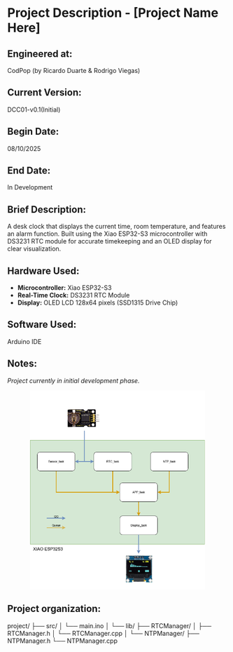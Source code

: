 # Project Description - [Project Name Here]

## Engineered at: 
CodPop (by Ricardo Duarte & Rodrigo Viegas)

## Current Version: 
DCC01-v0.1(Initial)

## Begin Date:
08/10/2025

## End Date:
In Development

## Brief Description:
A desk clock that displays the current time, room temperature, and features an alarm function. 
Built using the Xiao ESP32-S3 microcontroller with DS3231 RTC module for accurate timekeeping and an OLED display for clear visualization.
## Hardware Used:
- **Microcontroller:** Xiao ESP32-S3
- **Real-Time Clock:** DS3231 RTC Module
- **Display:** OLED LCD 128x64 pixels (SSD1315 Drive Chip)
## Software Used:
Arduino IDE

## Notes:
_Project currently in initial development phase._

<div align="center">
  <img src="images/Dcc01_v1.png" alt="Dcc01 Project" width="400">
</div>

## Project organization:
project/
├── src/
│   └── main.ino
│
└── lib/
    ├── RTCManager/
    │   ├── RTCManager.h
    │   └── RTCManager.cpp
    │
    └── NTPManager/
        ├── NTPManager.h
        └── NTPManager.cpp
